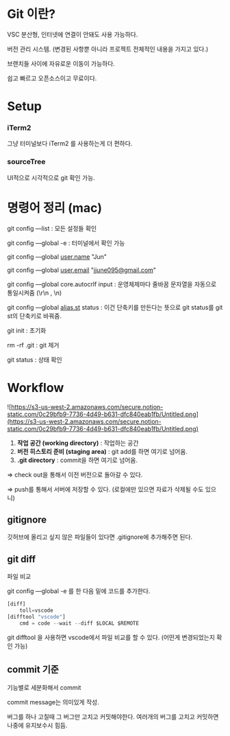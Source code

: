 # Git 이란?

VSC 분산형, 인터넷에 연결이 안돼도 사용 가능하다.

버전 관리 시스템. (변경된 사항뿐 아니라 프로젝트 전체적인 내용을 가지고 있다.) 

브랜치들 사이에 자유로운 이동이 가능하다.

쉽고 빠르고 오픈소스이고 무료이다.

# Setup

### iTerm2

그냥 터미널보다 iTerm2 를 사용하는게 더 편하다. 

### sourceTree

UI적으로 시각적으로 git 확인 가능.

# 명령어 정리 (mac)

git config —list : 모든 설정들 확인

git config —global -e : 터미널에서 확인 가능

git config —global [user.name](http://user.name) "Jun" 

git config —global [user.email](http://user.email) "jjune095@gmail.com"

git config —global core.autocrlf input  : 운영체제마다 줄바꿈 문자열을 자동으로 통일시켜줌 (\r\n , \n)

git config —global [alias.st](http://alias.st) status : 이건 단축키를 만든다는 뜻으로 git status를 git st의 단축키로 바꿔줌.

git init : 초기화

rm -rf .git : git 제거

git status : 상태 확인

# Workflow

![https://s3-us-west-2.amazonaws.com/secure.notion-static.com/0c29bfb9-7736-4d49-b631-dfc840eab1fb/Untitled.png](https://s3-us-west-2.amazonaws.com/secure.notion-static.com/0c29bfb9-7736-4d49-b631-dfc840eab1fb/Untitled.png)

1. **작업 공간 (working directory)** : 작업하는 공간
2. **버전 히스토리 준비 (staging area)** : git add를 하면 여기로 넘어옴.
3. **.git directory** : commit을 하면 여기로 넘어옴.

⇒ check out을 통해서 이전 버전으로 돌아갈 수 있다.

⇒ push를 통해서 서버에 저장할 수 있다. (로컬에만 있으면 자료가 삭제될 수도 있으니)

## gitignore

깃허브에 올리고 싶지 않은 파일들이 있다면 .gitignore에 추가해주면 된다.

## git diff

파일 비교

git config —global -e 를 한 다음 밑에 코드를 추가한다.

```jsx
[diff]
	toll=vscode
[difftool "vscode"]
	cmd = code --wait --diff $LOCAL $REMOTE
```

git difftool 을 사용하면 vscode에서 파일 비교를 할 수 있다. (어떤게 변경되었는지 확인 가능)

## commit 기준

기능별로 세분화해서 commit

commit message는 의미있게 작성. 

버그를 하나 고칠때 그 버그만 고치고 커밋해야한다. 여러개의 버그를 고치고 커밋하면 나중에 유지보수시 힘듬.
